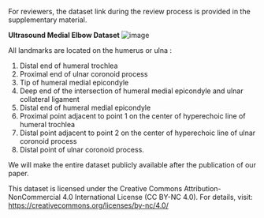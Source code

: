 For reviewers, the dataset link during the review process is provided in the supplementary material.


**Ultrasound Medial Elbow Dataset**
![image](https://github.com/user-attachments/assets/cfa5d51d-1fb8-471f-aef5-e950828ca029)


All landmarks are located on the humerus or ulna : 
1) Distal end of humeral trochlea
2) Proximal end of ulnar coronoid process
3) Tip of humeral medial epicondyle
4) Deep end of the intersection of humeral medial epicondyle and ulnar collateral ligament
5) Distal end of humeral medial epicondyle
6)  Proximal point adjacent to point 1 on the center of hyperechoic line of humeral trochlea
7)  Distal point adjacent to point 2 on the center of hyperechoic line of ulnar coronoid process
8)  Distal point of ulnar coronoid process.

We will make the entire dataset publicly available after the publication of our paper.

This dataset is licensed under the Creative Commons Attribution-NonCommercial 4.0 International License (CC BY-NC 4.0). 
For details, visit: https://creativecommons.org/licenses/by-nc/4.0/

